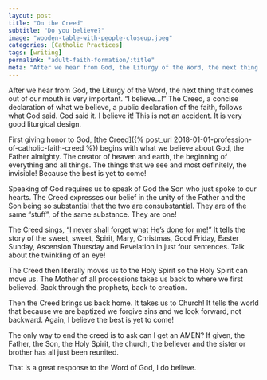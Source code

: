 ```yaml
---
layout: post
title: "On the Creed"
subtitle: "Do you believe?"
image: "wooden-table-with-people-closeup.jpeg"
categories: [Catholic Practices]
tags: [writing]
permalink: "adult-faith-formation/:title"
meta: "After we hear from God, the Liturgy of the Word, the next thing that comes out of our mouth is very important. “I believe…!” The Creed, a concise declaration of what we believe, a public declaration of the faith, follows what God said. God said it. I believe it! This is not an accident. It is very good liturgical design."
---
```

After we hear from God, the Liturgy of the Word, the next thing that comes out of our mouth is very important. “I believe…!” The Creed, a concise declaration of what we believe, a public declaration of the faith, follows what God said. God said it. I believe it! This is not an accident. It is very good liturgical design.
<!--more-->

First giving honor to God, [the Creed]({% post_url 2018-01-01-profession-of-catholic-faith-creed %}) begins with what we believe about God, the Father almighty. The creator of heaven and earth, the beginning of everything and all things. The things that we see and most definitely, the invisible! Because the best is yet to come!

Speaking of God requires us to speak of God the Son who just spoke to our hearts. The Creed expresses our belief in the unity of the Father and the Son being so substantial that the two are consubstantial. They are of the same “stuff”, of the same substance. They are one!

The Creed sings, <a href="https://www.youtube.com/watch?v=GlyYcZ-Ib0w" target="_blank">“I never shall forget what He’s done for me!”</a> It tells the story of the sweet, sweet, Spirit, Mary, Christmas, Good Friday, Easter Sunday, Ascension Thursday and Revelation in just four sentences. Talk about the twinkling of an eye!

The Creed then literally moves us to the Holy Spirit so the Holy Spirit can move us. The Mother of all processions takes us back to where we first believed. Back through the prophets, back to creation.

Then the Creed brings us back home. It takes us to Church! It tells the world that because we are baptized we forgive sins and we look forward, not backward. Again, I believe the best is yet to come!

The only way to end the creed is to ask can I get an AMEN? If given, the Father, the Son, the Holy Spirit, the church, the believer and the sister or brother has all just been reunited.

That is a great response to the Word of God, I do believe.